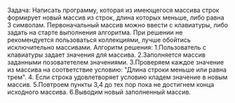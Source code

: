 Задача: Написать программу, которая из имеющегося массива строк формирует новый массив из строк, длина которых меньше, либо равна 3 символам. Первоначальный массив можно ввести с клавиатуры, либо задать на старте выполнения алгоритма. При решении не рекомендуется пользоваться коллекциями, лучше обойтись исключительно массивами.
Алгоритм решения:
1.Пользователь с клавиатуры задает значения для массива.
2.Заполняется массив заданными позоватетелем значениями.
3.Проверяем каждое значение из массива на соответствие условию: "Длина строки меньше или равна трем".
4. Если строка удовлетворяет условию кладем значение в новым массив.
5.Повтроем пункты 3,4 до тех пор пока не достигнем конца исходного массива.
6.Выводим новый заполненный массив.


